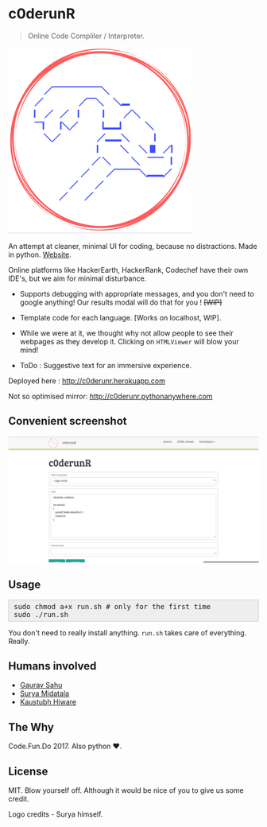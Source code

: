 # c0derunR

> Online Code Compliler / Interpreter.

![logo_dekho_logo](static/img/logo-red.PNG)

An attempt at cleaner, minimal UI for coding, because no distractions. Made in
python. [Website](http://c0derunr.herokuapp.com).

Online platforms like HackerEarth, HackerRank, Codechef have their own IDE's,
but we aim for minimal disturbance.

* Supports debugging with appropriate messages, and you don't need to google
anything! Our results modal will do that for you ! ~~[WIP]~~

* Template code for each language. [Works on localhost, WIP].

* While we were at it, we thought why not allow people to see their webpages as
they develop it. Clicking on `HTMLViewer` will blow your mind!

* ToDo : Suggestive text for an immersive experience.

Deployed here : http://c0derunr.herokuapp.com

Not so optimised mirror: http://c0derunr.pythonanywhere.com

## Convenient screenshot

![kaun_link_par_click_kare](static/img/screenshot.png)


## Usage

<pre style="background: rgb(238, 238, 238); border: 1px solid rgb(204, 204, 204); padding: 5px 10px;">sudo chmod a+x run.sh # only for the first time
sudo ./run.sh</pre>

You don't need to really install anything. `run.sh` takes care of everything. Really.

## Humans involved

* [Gaurav Sahu](https://github.com/demfier)
* [Surya Midatala](https://github.com/kingofools)
* [Kaustubh Hiware](https://github.com/kaustubhhiware)

## The Why

Code.Fun.Do 2017. Also python :heart:.

## License
MIT. Blow yourself off. Although it would be nice of you to give us some credit.

Logo credits - Surya himself.
